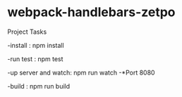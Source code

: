 # webpack-handlebars-zetpo

Project Tasks

 -install : npm install

 -run test : npm test

 -up server and watch: npm run watch
   -*Port 8080

 -build : npm run build
